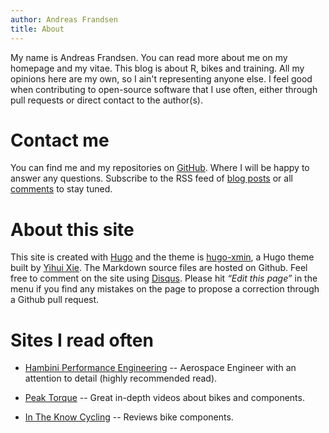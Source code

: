 ```yaml
---
author: Andreas Frandsen
title: About
---
```


My name is Andreas Frandsen. You can read more about me on my homepage and my vitae. This blog is about R, bikes and training. All my opinions here are my own, so I ain't representing anyone else. I feel good when contributing to open-source software that I use often, either through pull requests or direct contact to the author(s).

# Contact me

You can find me and my repositories on [GitHub](https://github.com/afrandsen). Where I will be happy to answer any questions. Subscribe to the RSS feed of [blog posts](https://afrandsen.rbind.io/index.xml) or all [comments](https://afrandsen.disqus.com/latest.rss) to stay tuned.

# About this site

This site is created with [Hugo](https://gohugo.io/) and the theme is [hugo-xmin](https://github.com/yihui/hugo-xmin), a Hugo theme built by [Yihui Xie](https://github.com/yihui). The Markdown source files are hosted on Github. Feel free to comment on the site using [Disqus](https://disqus.com/). Please hit *“Edit this page”* in the menu if you find any mistakes on the page to propose a correction through a Github pull request.

# Sites I read often

  - [Hambini Performance Engineering](https://www.hambini.com/blog/) -- Aerospace Engineer with an attention to detail (highly recommended read).
  
  - [Peak Torque](https://www.youtube.com/user/stoppsi/videos) -- Great in-depth videos about bikes and components.
  
  - [In The Know Cycling](https://intheknowcycling.com/) -- Reviews bike components.
 